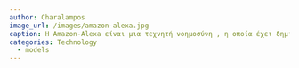 ```yaml
---
author: Charalampos
image_url: /images/amazon-alexa.jpg
caption: Η Amazon-Alexa είναι μια τεχνητή νοημοσύνη , η οποία έχει δημιουργηθεί από την amazon και πέρα από το ότι έχει διάφορα skills τα οποία ο χρήστης μπορεί να περάσει ευχάριστα το χρόνο ή και να τον βοηθά με την καθημερινότητα με τα διάφορα ημερολόγια κτλ. Η Amazon σου δίνει την ευκαιρία και τα εργαλεία για να προγραμματίσεις ένα δικό σου skill της alexa.
categories: Technology
  - models
---
```

